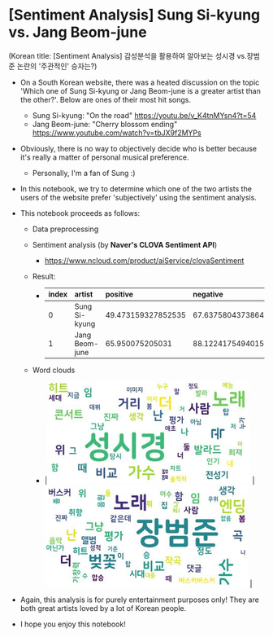 # [Sentiment Analysis] Sung Si-kyung vs. Jang Beom-june

(Korean title: [Sentiment Analysis] 감성분석을 활용하여 알아보는 성시경 vs.장범준 논란의 '주관적인' 승자는?)

* On a South Korean website, there was a heated discussion on the topic 'Which one of Sung Si-kyung or Jang Beom-june is a greater artist than the other?'. Below are ones of their most hit songs.
    * Sung Si-kyung: "On the road" https://youtu.be/v_K4tnMYsn4?t=54
    * Jang Beom-june: "Cherry blossom ending" https://www.youtube.com/watch?v=tbJX9f2MYPs
* Obviously, there is no way to objectively decide who is better because it's really a matter of personal musical preference.
    * Personally, I'm a fan of Sung :)
* In this notebook, we try to determine which one of the two artists the users of the website prefer 'subjectively' using the sentiment analysis.

* This notebook proceeds as follows:
    * Data preprocessing
    * Sentiment analysis (by **Naver's CLOVA Sentiment API**)
        * https://www.ncloud.com/product/aiService/clovaSentiment
    * Result:

        * |index|artist|positive|negative|sent\_score|
          |---|---|---|---|---|
          |0|Sung Si-kyung|49\.473159327852535|67\.63758043738649|42\.24|
          |1|Jang Beom-june|65\.950075205031|88\.12241754940153|42\.8|
        
    * Word clouds
        * |![Sung's word cloud](./outputs/D12_sung_wordcloud.jpg)  |  ![Jang's word cloud](./outputs/D12_jang_wordcloud.jpg) |


* Again, this analysis is for purely entertainment purposes only! They are both great artists loved by a lot of Korean people.
    
* I hope you enjoy this notebook!
